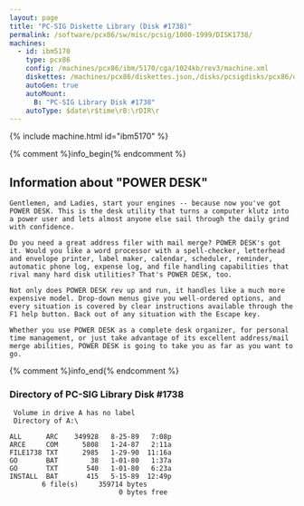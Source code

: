 ```yaml
---
layout: page
title: "PC-SIG Diskette Library (Disk #1738)"
permalink: /software/pcx86/sw/misc/pcsig/1000-1999/DISK1738/
machines:
  - id: ibm5170
    type: pcx86
    config: /machines/pcx86/ibm/5170/cga/1024kb/rev3/machine.xml
    diskettes: /machines/pcx86/diskettes.json,/disks/pcsigdisks/pcx86/diskettes.json
    autoGen: true
    autoMount:
      B: "PC-SIG Library Disk #1738"
    autoType: $date\r$time\rB:\rDIR\r
---
```


{% include machine.html id="ibm5170" %}

{% comment %}info_begin{% endcomment %}

## Information about "POWER DESK"

    Gentlemen, and Ladies, start your engines -- because now you've got
    POWER DESK. This is the desk utility that turns a computer klutz into
    a power user and lets almost anyone else sail through the daily grind
    with confidence.
    
    Do you need a great address filer with mail merge? POWER DESK's got
    it. Would you like a word processor with a spell-checker, letterhead
    and envelope printer, label maker, calendar, scheduler, reminder,
    automatic phone log, expense log, and file handling capabilities that
    rival many hard disk utilities? That's POWER DESK, too.
    
    Not only does POWER DESK rev up and run, it handles like a much more
    expensive model. Drop-down menus give you well-ordered options, and
    every situation is covered by clear instructions available through the
    F1 help button. Back out of any situation with the Escape key.
    
    Whether you use POWER DESK as a complete desk organizer, for personal
    time management, or just take advantage of its excellent address/mail
    merge abilities, POWER DESK is going to take you as far as you want to
    go.
{% comment %}info_end{% endcomment %}


### Directory of PC-SIG Library Disk #1738

     Volume in drive A has no label
     Directory of A:\

    ALL      ARC    349928   8-25-89   7:08p
    ARCE     COM      5808   1-24-87   2:11a
    FILE1738 TXT      2985   1-29-90  11:16a
    GO       BAT        38   1-01-80   1:37a
    GO       TXT       540   1-01-80   6:23a
    INSTALL  BAT       415   5-15-89  12:49p
            6 file(s)     359714 bytes
                               0 bytes free
